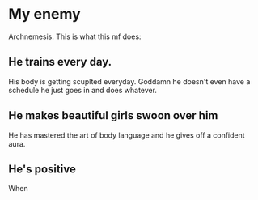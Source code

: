 # My enemy
Archnemesis. This is what this mf does:
## He trains every day. 
His body is getting scuplted everyday. Goddamn he doesn't even have a schedule he just goes in and does whatever.
## He makes beautiful girls swoon over him
He has mastered the art of body language and he gives off a confident aura. 

## He's positive
When 